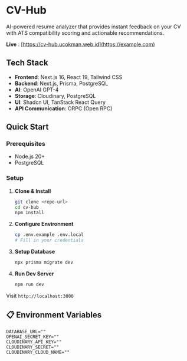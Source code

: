 # CV-Hub

AI-powered resume analyzer that provides instant feedback on your CV with ATS compatibility scoring and actionable recommendations.

**Live** : [https://cv-hub.ucokman.web.id](https://example.com)

## Tech Stack

- **Frontend**: Next.js 16, React 19, Tailwind CSS
- **Backend**: Next.js, Prisma, PostgreSQL
- **AI**: OpenAI GPT-4
- **Storage**: Cloudinary, PostgreSQL
- **UI**: Shadcn UI, TanStack React Query
- **API Communication**: ORPC (Open RPC)

## Quick Start

### Prerequisites

- Node.js 20+
- PostgreSQL

### Setup

1. **Clone & Install**

   ```bash
   git clone <repo-url>
   cd cv-hub
   npm install
   ```

2. **Configure Environment**

   ```bash
   cp .env.example .env.local
   # Fill in your credentials
   ```

3. **Setup Database**

   ```bash
   npx prisma migrate dev
   ```

4. **Run Dev Server**
   ```bash
   npm run dev
   ```

Visit `http://localhost:3000`

## 📋 Environment Variables

```env
DATABASE_URL=""
OPENAI_SECRET_KEY=""
CLOUDINARY_API_KEY=""
CLOUDINARY_SECRET=""
CLOUDINARY_CLOUD_NAME=""

```
